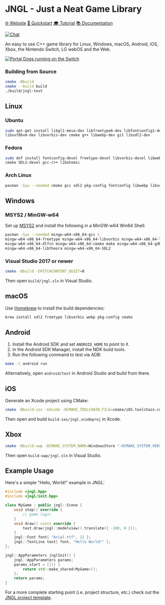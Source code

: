 # JNGL - Just a Neat Game Library

[🌐 Website](https://bixense.com/jngl/)
[🏃 Quickstart](https://github.com/jhasse/jngl/wiki/JNGL-Quickstart)
[🎓 Tutorial](https://github.com/pinguin999/my-jngl-starter)
[📚 Documentation](https://bixense.com/jngl/annotated.html)

[![Chat](https://img.shields.io/badge/chat-on%20discord-7289da.svg)](https://discord.gg/254P43HvWJ)

An easy to use C++ game library for Linux, Windows, macOS, Android, iOS, Xbox, the Nintendo Switch,
LG webOS and the Web.

[![Portal Dogs running on the Switch](https://user-images.githubusercontent.com/80071/105062511-f651d480-5a7a-11eb-8cd3-260c7929353a.gif)](https://portaldogs.com/)

### Building from Source
```bash
cmake -Bbuild
cmake --build build
./build/jngl-test
```

## Linux
### Ubuntu
```bash
sudo apt-get install libgl1-mesa-dev libfreetype6-dev libfontconfig1-dev libpng-dev \
libxxf86vm-dev libvorbis-dev cmake g++ libwebp-dev git libsdl2-dev
```
### Fedora
```bash
sudo dnf install fontconfig-devel freetype-devel libvorbis-devel libwebp-devel \
cmake SDL2-devel gcc-c++ libatomic
```
### Arch Linux
```bash
pacman -Syu --needed cmake gcc sdl2 pkg-config fontconfig libwebp libvorbis
```

## Windows
### MSYS2 / MinGW-w64
Set up [MSYS2](https://www.msys2.org/) and install the following in a MinGW-w64 Win64 Shell:
```bash
pacman -Syu --needed mingw-w64-x86_64-gcc \
mingw-w64-x86_64-freetype mingw-w64-x86_64-libvorbis mingw-w64-x86_64-libwebp \
mingw-w64-x86_64-dlfcn mingw-w64-x86_64-cmake make mingw-w64-x86_64-gdb \
mingw-w64-x86_64-libtheora mingw-w64-x86_64-SDL2
```
### Visual Studio 2017 or newer
```bash
cmake -Bbuild -DFETCHCONTENT_QUIET=0
```
Then open `build/jngl.sln` in Visual Studio.

## macOS
Use [Homebrew](http://brew.sh/) to install the build dependencies:
```bash
brew install sdl2 freetype libvorbis webp pkg-config cmake
```

## Android
1. Install the Android SDK and set `ANDROID_HOME` to point to it.
2. In the Android SDK Manager, install the NDK build tools.
3. Run the following command to test via ADB:
```bash
make -C android run
```
Alternatively, open `android/test` in Android Studio and build from there.

## iOS
Generate an Xcode project using CMake:
```bash
cmake -Bbuild-ios -GXcode -DCMAKE_TOOLCHAIN_FILE=cmake/iOS.toolchain.cmake -DIOS_PLATFORM=SIMULATOR
```
Then open and build `build-ios/jngl.xcodeproj` in Xcode.

## Xbox
```bash
cmake -Bbuild-uwp -DCMAKE_SYSTEM_NAME=WindowsStore "-DCMAKE_SYSTEM_VERSION=10.0"
```
Then open `build-uwp/jngl.sln` in Visual Studio.

## Example Usage
Here's a simple "Hello, World!" example in JNGL:
```cpp
#include <jngl.hpp>
#include <jngl/init.hpp>

class MyGame : public jngl::Scene {
    void step() override {
        // game logic
    }
    void draw() const override {
        text.draw(jngl::modelview().translate({ -100, 0 }));
    }
    jngl::Font font{ "Arial.ttf", 12 };
    jngl::TextLine text{ font, "Hello World!" };
};

jngl::AppParameters jnglInit() {
    jngl::AppParameters params;
    params.start = []() {
        return std::make_shared<MyGame>();
    };
    return params;
}
```

For a more complete starting point (i.e. project structure, etc.) check out the
[JNGL project template](https://github.com/jhasse/jngl-starter).

